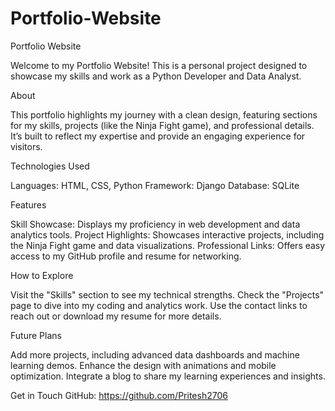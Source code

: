 # Portfolio-Website
Portfolio Website

Welcome to my Portfolio Website! This is a personal project designed to showcase my skills and work as a Python Developer and Data Analyst.

About

This portfolio highlights my journey with a clean design, featuring sections for my skills, projects (like the Ninja Fight game), and professional details. It’s built to reflect my expertise and provide an engaging experience for visitors.

Technologies Used

Languages: HTML, CSS, Python
Framework: Django
Database: SQLite

Features

Skill Showcase: Displays my proficiency in web development and data analytics tools.
Project Highlights: Showcases interactive projects, including the Ninja Fight game and data visualizations.
Professional Links: Offers easy access to my GitHub profile and resume for networking.

How to Explore

Visit the "Skills" section to see my technical strengths.
Check the "Projects" page to dive into my coding and analytics work.
Use the contact links to reach out or download my resume for more details.

Future Plans

Add more projects, including advanced data dashboards and machine learning demos.
Enhance the design with animations and mobile optimization.
Integrate a blog to share my learning experiences and insights.

Get in Touch
GitHub: https://github.com/Pritesh2706

